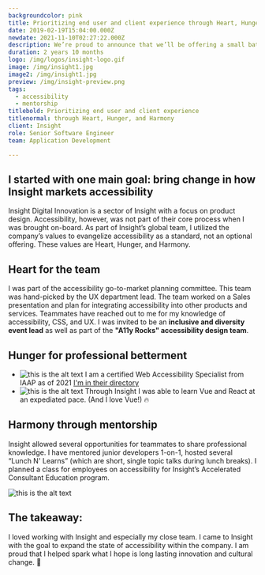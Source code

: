 ```yaml
---
backgroundcolor: pink
title: Prioritizing end user and client experience through Heart, Hunger, and Harmony
date: 2019-02-19T15:04:00.000Z
newdate: 2021-11-10T02:27:22.000Z
description: We’re proud to announce that we’ll be offering a small batch of Jamaica Blue Mountain coffee beans in our store next week.
duration: 2 years 10 months
logo: /img/logos/insight-logo.gif
image: /img/insight1.jpg
image2: /img/insight1.jpg
preview: /img/insight-preview.png
tags:
  - accessibility
  - mentorship
titlebold: Prioritizing end user and client experience  
titlenormal: through Heart, Hunger, and Harmony
client: Insight 
role: Senior Software Engineer
team: Application Development

---
```


<section class="content">

<div class="first">

## I started with one main goal: bring change in how Insight markets accessibility
Insight Digital Innovation is a sector of Insight with a focus on product design. Accessibility, however, was not part of their core process when I was brought on-board. As part of Insight’s global team, I utilized the company’s values to evangelize accessibility as a standard, not an optional offering. These values are Heart, Hunger, and Harmony.

</div>

</section>

<span class="first"></span>
<section class="div2">

## Heart for the team
I was part of the accessibility go-to-market planning committee. This team was hand-picked by the UX department lead. The team worked on a Sales presentation and plan for integrating accessibility into other products and services. Teammates have reached out to me for my knowledge of accessibility, CSS, and UX. I was invited to be an **inclusive and diversity event lead** as well as part of the **"A11y Rocks" accessibility design team**.

</section>


<section> 

## Hunger for professional betterment
- ![this is the alt text](/img/accessibility.png "Title is optional")
 I am a certified Web Accessibility Specialist from IAAP as of 2021 [I'm in their directory](post/brewing-chemex/#comparing-the-results)
 - ![this is the alt text](/img/vue-react.png "Title is optional")
 Through Insight I was able to learn 
Vue and React at an expediated pace. 
(And I love Vue!) 🔥

</section>

<section> 

## Harmony through mentorship
Insight allowed several opportunities for teammates to share professional knowledge. I have mentored junior developers 1-on-1, hosted several “Lunch N' Learns” (which are short, single topic talks during lunch breaks). I planned a class for employees on accessibility for Insight’s Accelerated Consultant Education program.

![this is the alt text](/img/mentorship.jpg "Title is optional")

</section>

<section class="takeaway fullwidth white">

## The takeaway:  
I loved working with Insight and especially my close team. 
I came to Insight with the goal to expand the state of accessibility within the company. I am proud that I 
helped spark what I hope is long lasting innovation and cultural change. 🤟

</section>